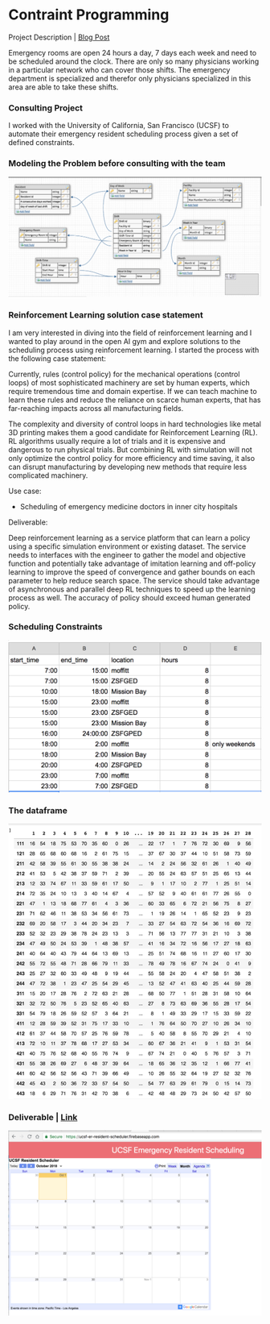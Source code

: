 # Contraint Programming
Project Description | [Blog Post](https://medium.com/@aliviablount/automating-scheduling-for-ed-residents-at-ucsf-a2aa8b9ab880)

Emergency rooms are open 24 hours a day, 7 days each week and need to be scheduled around the clock. There are only so many physicians working in a particular network who can cover those shifts. The emergency department is specialized and therefor only physicians specialized in this area are able to take these shifts.

### Consulting Project

I worked with the University of California, San Francisco (UCSF) to automate their emergency resident scheduling process given a set of defined constraints.

### Modeling the Problem before consulting with the team
![alt text](https://github.com/amblount/CP-for-ED-scheduling/blob/master/public/Screen%20Shot%202018-09-13%20at%205.53.07%20PM.png)

### Reinforcement Learning solution case statement

I am very interested in diving into the field of reinforcement learning and I wanted to play around in the open AI gym and explore solutions to the scheduling process using reinforcement learning. I started the process with the following case statement:

Currently, rules (control policy) for the mechanical operations (control loops) of most sophisticated machinery are set by human experts, which require tremendous time and domain expertise. If we can teach machine to learn these rules and reduce the reliance on scarce human experts, that has far-reaching impacts across all manufacturing fields.

The complexity and diversity of control loops in hard technologies like metal 3D printing makes them a good candidate for Reinforcement Learning (RL). RL algorithms usually require a lot of trials and it is expensive and dangerous to run physical trials. But combining RL with simulation will not only optimize the control policy for more efficiency and time saving, it also can disrupt manufacturing by developing new methods that require less complicated machinery.

Use case:

- Scheduling of emergency medicine doctors in inner city hospitals

Deliverable:

Deep reinforcement learning as a service platform that can learn a policy using a specific simulation environment or existing dataset. The service needs to interfaces with the engineer to gather the model and objective function and potentially take advantage of imitation learning and off-policy learning to improve the speed of convergence and gather bounds on each parameter to help reduce search space. The service should take advantage of asynchronous and parallel deep RL techniques to speed up the learning process as well. The accuracy of policy should exceed human generated policy. 

### Scheduling Constraints
![alt text](https://github.com/amblount/CP-for-ED-scheduling/blob/master/public/Screen%20Shot%202018-09-19%20at%204.13.07%20PM.png)

### The dataframe
![alt text](https://github.com/amblount/CP-for-ED-scheduling/blob/master/public/Screen%20Shot%202018-09-27%20at%205.14.03%20PM.png)

### Deliverable | [Link](https://ucsf-er-resident-scheduler.firebaseapp.com/)
![alt text](https://github.com/amblount/CP-for-ED-scheduling/blob/master/public/Screen%20Shot%202018-10-01%20at%203.14.25%20PM.png)
